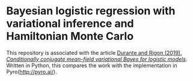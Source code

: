 # Bayesian logistic regression with variational inference and Hamiltonian Monte Carlo


This repository is associated with the article [Durante and Rigon (2019). *Conditionally conjugate mean-field variational Bayes for logistic models*](https://arxiv.org/abs/1711.06999). Written in Python, this compares the work with the implementation in Pyro(http://pyro.ai/). 
